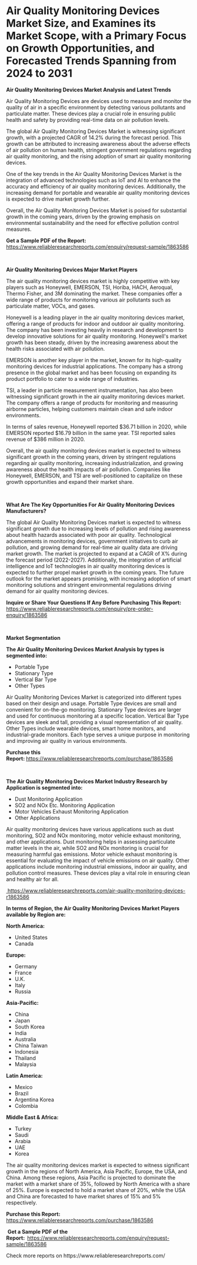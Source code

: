 <p><h1>Air Quality Monitoring Devices Market Size, and Examines its Market Scope, with a Primary Focus on Growth Opportunities, and Forecasted Trends Spanning from 2024 to 2031</h1></p><p><strong>Air Quality Monitoring Devices Market Analysis and Latest Trends</strong></p>
<p><p>Air Quality Monitoring Devices are devices used to measure and monitor the quality of air in a specific environment by detecting various pollutants and particulate matter. These devices play a crucial role in ensuring public health and safety by providing real-time data on air pollution levels.</p><p>The global Air Quality Monitoring Devices Market is witnessing significant growth, with a projected CAGR of 14.2% during the forecast period. This growth can be attributed to increasing awareness about the adverse effects of air pollution on human health, stringent government regulations regarding air quality monitoring, and the rising adoption of smart air quality monitoring devices.</p><p>One of the key trends in the Air Quality Monitoring Devices Market is the integration of advanced technologies such as IoT and AI to enhance the accuracy and efficiency of air quality monitoring devices. Additionally, the increasing demand for portable and wearable air quality monitoring devices is expected to drive market growth further.</p><p>Overall, the Air Quality Monitoring Devices Market is poised for substantial growth in the coming years, driven by the growing emphasis on environmental sustainability and the need for effective pollution control measures.</p></p>
<p><strong>Get a Sample PDF of the Report:&nbsp;</strong> <a href="https://www.reliableresearchreports.com/enquiry/request-sample/1863586">https://www.reliableresearchreports.com/enquiry/request-sample/1863586</a></p>
<p>&nbsp;</p>
<p><strong>Air Quality Monitoring Devices Major Market Players</strong></p>
<p><p>The air quality monitoring devices market is highly competitive with key players such as Honeywell, EMERSON, TSI, Horiba, HACH, Aeroqual, Thermo Fisher, and 3M dominating the market. These companies offer a wide range of products for monitoring various air pollutants such as particulate matter, VOCs, and gases.</p><p>Honeywell is a leading player in the air quality monitoring devices market, offering a range of products for indoor and outdoor air quality monitoring. The company has been investing heavily in research and development to develop innovative solutions for air quality monitoring. Honeywell's market growth has been steady, driven by the increasing awareness about the health risks associated with air pollution.</p><p>EMERSON is another key player in the market, known for its high-quality monitoring devices for industrial applications. The company has a strong presence in the global market and has been focusing on expanding its product portfolio to cater to a wide range of industries.</p><p>TSI, a leader in particle measurement instrumentation, has also been witnessing significant growth in the air quality monitoring devices market. The company offers a range of products for monitoring and measuring airborne particles, helping customers maintain clean and safe indoor environments.</p><p>In terms of sales revenue, Honeywell reported $36.71 billion in 2020, while EMERSON reported $16.79 billion in the same year. TSI reported sales revenue of $386 million in 2020.</p><p>Overall, the air quality monitoring devices market is expected to witness significant growth in the coming years, driven by stringent regulations regarding air quality monitoring, increasing industrialization, and growing awareness about the health impacts of air pollution. Companies like Honeywell, EMERSON, and TSI are well-positioned to capitalize on these growth opportunities and expand their market share.</p></p>
<p>&nbsp;</p>
<p><strong>What Are The Key Opportunities For Air Quality Monitoring Devices Manufacturers?</strong></p>
<p><p>The global Air Quality Monitoring Devices market is expected to witness significant growth due to increasing levels of pollution and rising awareness about health hazards associated with poor air quality. Technological advancements in monitoring devices, government initiatives to curb air pollution, and growing demand for real-time air quality data are driving market growth. The market is projected to expand at a CAGR of X% during the forecast period (2022-2027). Additionally, the integration of artificial intelligence and IoT technologies in air quality monitoring devices is expected to further propel market growth in the coming years. The future outlook for the market appears promising, with increasing adoption of smart monitoring solutions and stringent environmental regulations driving demand for air quality monitoring devices.</p></p>
<p><strong>Inquire or Share Your Questions If Any Before Purchasing This Report:</strong> <a href="https://www.reliableresearchreports.com/enquiry/pre-order-enquiry/1863586">https://www.reliableresearchreports.com/enquiry/pre-order-enquiry/1863586</a></p>
<p>&nbsp;</p>
<p><strong>Market Segmentation</strong></p>
<p><strong>The Air Quality Monitoring Devices Market Analysis by types is segmented into:</strong></p>
<p><ul><li>Portable Type</li><li>Stationary Type</li><li>Vertical Bar Type</li><li>Other Types</li></ul></p>
<p><p>Air Quality Monitoring Devices Market is categorized into different types based on their design and usage. Portable Type devices are small and convenient for on-the-go monitoring. Stationary Type devices are larger and used for continuous monitoring at a specific location. Vertical Bar Type devices are sleek and tall, providing a visual representation of air quality. Other Types include wearable devices, smart home monitors, and industrial-grade monitors. Each type serves a unique purpose in monitoring and improving air quality in various environments.</p></p>
<p><strong>Purchase this Report:&nbsp;</strong><a href="https://www.reliableresearchreports.com/purchase/1863586">https://www.reliableresearchreports.com/purchase/1863586</a></p>
<p>&nbsp;</p>
<p><strong>The Air Quality Monitoring Devices Market Industry Research by Application is segmented into:</strong></p>
<p><ul><li>Dust Monitoring Application</li><li>SO2 and NOx Etc. Monitoring Application</li><li>Motor Vehicles Exhaust Monitoring Application</li><li>Other Applications</li></ul></p>
<p><p>Air quality monitoring devices have various applications such as dust monitoring, SO2 and NOx monitoring, motor vehicle exhaust monitoring, and other applications. Dust monitoring helps in assessing particulate matter levels in the air, while SO2 and NOx monitoring is crucial for measuring harmful gas emissions. Motor vehicle exhaust monitoring is essential for evaluating the impact of vehicle emissions on air quality. Other applications include monitoring industrial emissions, indoor air quality, and pollution control measures. These devices play a vital role in ensuring clean and healthy air for all.</p></p>
<p><a href="https://www.reliableresearchreports.com/air-quality-monitoring-devices-r1863586">&nbsp;https://www.reliableresearchreports.com/air-quality-monitoring-devices-r1863586</a></p>
<p><strong>In terms of Region, the Air Quality Monitoring Devices Market Players available by Region are:</strong></p>
<p>
    <p> <strong> North America: </strong>
        <ul>
            <li>United States</li>
            <li>Canada</li>
        </ul>
        </p> 
    <p> <strong> Europe: </strong>
        <ul>
            <li>Germany</li>
            <li>France</li>
            <li>U.K.</li>
            <li>Italy</li>
            <li>Russia</li>
        </ul>
        </p> 
    <p> <strong> Asia-Pacific: </strong>
        <ul>
            <li>China</li>
            <li>Japan</li>
            <li>South Korea</li>
            <li>India</li>
            <li>Australia</li>
            <li>China Taiwan</li>
            <li>Indonesia</li>
            <li>Thailand</li>
            <li>Malaysia</li>
        </ul>
        </p> 
    <p> <strong> Latin America: </strong>
        <ul>
            <li>Mexico</li>
            <li>Brazil</li>
            <li>Argentina Korea</li>
            <li>Colombia</li>
        </ul>
        </p> 
    <p> <strong> Middle East & Africa: </strong>
        <ul>
            <li>Turkey</li>
            <li>Saudi</li>
            <li>Arabia</li>
            <li>UAE</li>
            <li>Korea</li>
        </ul>
    </p>
    </p>
<p><p>The air quality monitoring devices market is expected to witness significant growth in the regions of North America, Asia Pacific, Europe, the USA, and China. Among these regions, Asia Pacific is projected to dominate the market with a market share of 35%, followed by North America with a share of 25%. Europe is expected to hold a market share of 20%, while the USA and China are forecasted to have market shares of 15% and 5% respectively.</p></p>
<p><strong>Purchase this Report: </strong><a href="https://www.reliableresearchreports.com/purchase/1863586">https://www.reliableresearchreports.com/purchase/1863586</a></p>
<p>&nbsp;<strong>Get a Sample PDF of the Report:&nbsp;&nbsp;</strong><a href="https://www.reliableresearchreports.com/enquiry/request-sample/1863586">https://www.reliableresearchreports.com/enquiry/request-sample/1863586</a></p>
<p><strong></strong></p>
<p>Check more reports on https://www.reliableresearchreports.com/</p>